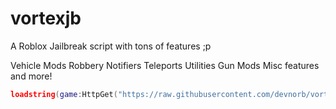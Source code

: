 # vortexjb
A Roblox Jailbreak script with tons of features ;p

Vehicle Mods
Robbery Notifiers
Teleports
Utilities
Gun Mods
Misc features
and more!

```lua
loadstring(game:HttpGet("https://raw.githubusercontent.com/devnorb/vortexjb/main/loader.lua"))()
```

